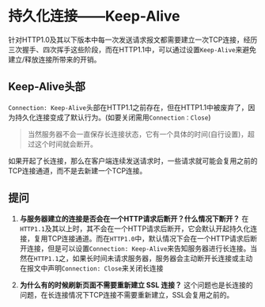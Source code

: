 # 持久化连接——Keep-Alive

针对HTTP1.0及其以下版本中每一次发送请求报文都需要建立一次TCP连接，经历三次握手、四次挥手这些阶段，而在HTTP1.1中，可以通过设置`Keep-Alive`来避免建立/释放连接所带来的开销。

## Keep-Alive头部

`Connection: Keep-Alive`头部在HTTP1.1之前存在，但在HTTP1.1中被废弃了，因为持久化连接变成了默认行为。(如要关闭需用`Connection：Close`)

>当然服务器不会一直保存长连接状态，它有一个具体的时间(自行设置)，超过这个时间就会断开。

如果开起了长连接，那么在客户端连续发送请求时，一些请求就可能会复用之前的TCP连接通道，而不是去新建一个TCP连接。

## 提问

1. **与服务器建立的连接是否会在一个HTTP请求后断开？什么情况下断开？**
   在`HTTP1.1`及其以上时，其不会在一个HTTP请求后断开，它会默认开起持久化连接，复用TCP连接通道。而在`HTTP1.0`中，默认情况下会在一个HTTP请求后断开连接，但是可以设置`Connection: Keep-Alive`来告知服务器进行长连接。当然在`HTTP1.1`之，如果长时间未请求服务器，服务器会主动断开长连接或主动在报文中声明`Connection: Close`来关闭长连接

2. **为什么有的时候刷新页面不需要重新建立 SSL 连接？**
   这个问题也是长连接的问题，在长连接情况下TCP连接不需要重新建立，SSL会复用之前的。
